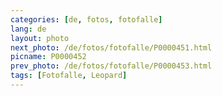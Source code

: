 ```yaml
---
categories: [de, fotos, fotofalle]
lang: de
layout: photo
next_photo: /de/fotos/fotofalle/P0000451.html
picname: P0000452
prev_photo: /de/fotos/fotofalle/P0000453.html
tags: [Fotofalle, Leopard]
---
```


